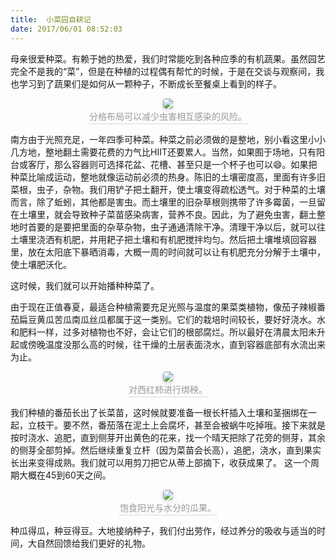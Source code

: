 ```yaml
---
title:  小菜园自耕记
date: 2017/06/01 08:52:03
---
```


母亲很爱种菜。有赖于她的热爱，我们时常能吃到各种应季的有机蔬果。虽然园艺完全不是我的“菜”，但是在种植的过程偶有帮忙的时候，于是在交谈与观察间，我也学习到了蔬果们是如何从一颗种子，不断成长至餐桌上看到的样子。

<center style="font-size=6px"> <img style="border-radius: 0.3125em; box-shadow: 0 2px 4px 0 rgba(34,36,38,.12),0 2px 10px 0 rgba(34,36,38,.08);" src="../../../../IMG/IMG_ZC002.JPG"/> <br> <div style="color:orange; border-bottom: 1px solid #d9d9d9; display: inline-block; color: #999; padding: 2px;">分格布局可以减少虫害相互感染的风险。</div> </center>

南方由于光照充足，一年四季可种菜。种菜之前必须做的是整地，别小看这里小小几方地，整地翻土需要花费的力气比HIIT还要累人。当然，如果囿于场地，只有阳台或客厅，那么容器则可选择花盆、花槽、甚至只是一个杯子也可以😄。如果把种菜比喻成运动，整地就像运动前必须的热身。陈旧的土壤密度高，里面有许多旧菜根，虫子，杂物。我们用铲子把土翻开，使土壤变得疏松透气。对于种菜的土壤而言，除了蚯蚓，其他都是害虫。而土壤里的旧杂草根则携带了许多霉菌，一旦留在土壤里，就会导致种子菜苗感染病害，营养不良。因此，为了避免虫害，翻土整地时首要的是要把里面的杂草杂物，虫子通通清除干净。清理干净以后，就可以往土壤里浇洒有机肥，并用耙子把土壤和有机肥搅拌均匀。然后把土壤堆填回容器里，放在太阳底下暴晒消毒，大概一周的时间就可以让有机肥充分分解于土壤中，使土壤肥沃化。

这时候，我们就可以开始播种种菜了。

由于现在正值春夏，最适合种植需要充足光照与温度的果菜类植物，像茄子辣椒番茄扁豆黄瓜苦瓜南瓜丝瓜都属于这一类别。它们的栽培时间较长，要好好浇水。水和肥料一样，过多对植物也不好，会让它们的根部腐烂。所以最好在清晨太阳未升起或傍晚温度没那么高的时候，往干燥的土层表面浇水，直到容器底部有水流出来为止。
<center style="font-size=6px"> <img style="border-radius: 0.3125em; box-shadow: 0 2px 4px 0 rgba(34,36,38,.12),0 2px 10px 0 rgba(34,36,38,.08);" src="../../../../IMG/IMG_ZC003.JPG"/> <br> <div style="color:orange; border-bottom: 1px solid #d9d9d9; display: inline-block; color: #999; padding: 2px;">对西红柿进行绑秧。</div> </center>



我们种植的番茄长出了长菜苗，这时候就要准备一根长杆插入土壤和茎捆绑在一起，立枝干。要不然，番茄落在泥土上会腐坏，甚至会被蜗牛吃掉哦。接下来就是按时浇水、追肥，直到侧芽开出黄色的花来，找一个晴天把除了花旁的侧芽，其余的侧芽全部剪掉。然后继续重复立杆（因为菜苗会长高），追肥，浇水，直到果实长出来变得成熟。我们就可以用剪刀把它从蒂上部摘下，收获成果了。
这一个周期大概在45到60天之间。

<center style="font-size=6px"> <img style="border-radius: 0.3125em; box-shadow: 0 2px 4px 0 rgba(34,36,38,.12),0 2px 10px 0 rgba(34,36,38,.08);" src="../../../../IMG/IMG_ZC004.JPG"/> <br> <div style="color:orange; border-bottom: 1px solid #d9d9d9; display: inline-block; color: #999; padding: 2px;">饱食阳光与水分的瓜果。</div> </center>

种瓜得瓜，种豆得豆。大地接纳种子，我们付出劳作，经过养分的吸收与适当的时间，大自然回馈给我们更好的礼物。
